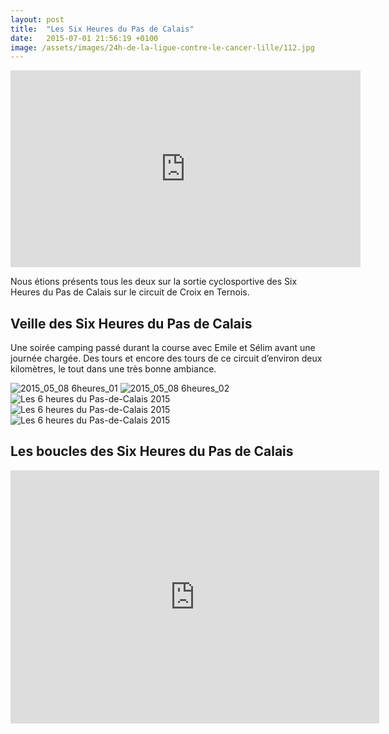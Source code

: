 ```yaml
---
layout: post
title:  "Les Six Heures du Pas de Calais"
date:   2015-07-01 21:56:19 +0100
image: /assets/images/24h-de-la-ligue-contre-le-cancer-lille/112.jpg
---
```

<iframe width="560" height="315" src="https://www.youtube.com/embed/jsVhwqqKMls" title="YouTube video player" frameborder="0" allow="accelerometer; autoplay; clipboard-write; encrypted-media; gyroscope; picture-in-picture" allowfullscreen></iframe>


Nous étions présents tous les deux sur la sortie cyclosportive des Six Heures du Pas de Calais sur le circuit de Croix en Ternois.

## Veille des Six Heures du Pas de Calais
Une soirée camping passé durant la course avec Emile et Sélim avant une journée chargée. Des tours et encore des tours de ce circuit d’environ deux kilomètres, le tout dans une très bonne ambiance.

<div class="gallery-box">
  <div class="gallery">
<img src="/assets/images/24h-de-la-ligue-contre-le-cancer-lille/24h-de-la-ligue-contre-le-cancer-lille_109.jpg" title="" alt="2015_05_08 6heures_01" >
<img src="/assets/images/24h-de-la-ligue-contre-le-cancer-lille/24h-de-la-ligue-contre-le-cancer-lille_110.jpg" title="" alt="2015_05_08 6heures_02" >
<img src="/assets/images/24h-de-la-ligue-contre-le-cancer-lille/24h-de-la-ligue-contre-le-cancer-lille_111.jpg" title="" alt="Les 6 heures du Pas-de-Calais 2015" >
<img src="/assets/images/24h-de-la-ligue-contre-le-cancer-lille/24h-de-la-ligue-contre-le-cancer-lille_113.jpg" title="" alt="Les 6 heures du Pas-de-Calais 2015" >
<img src="/assets/images/24h-de-la-ligue-contre-le-cancer-lille/24h-de-la-ligue-contre-le-cancer-lille_114.jpg" title="" alt="Les 6 heures du Pas-de-Calais 2015" >
</div>
</div>

## Les boucles des Six Heures du Pas de Calais


<center><iframe src="https://www.strava.com/activities/300645758/embed/d1a51cea1ce86be2b91a741998d953ed2318eb12" width="590" height="405" frameborder="0" scrolling="no" data-mce-fragment="1"></iframe></center>